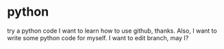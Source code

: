 # python
try a python code
I want to learn how to use github, thanks.
Also, I want to write some python code for myself.
I want to edit branch, may I?
